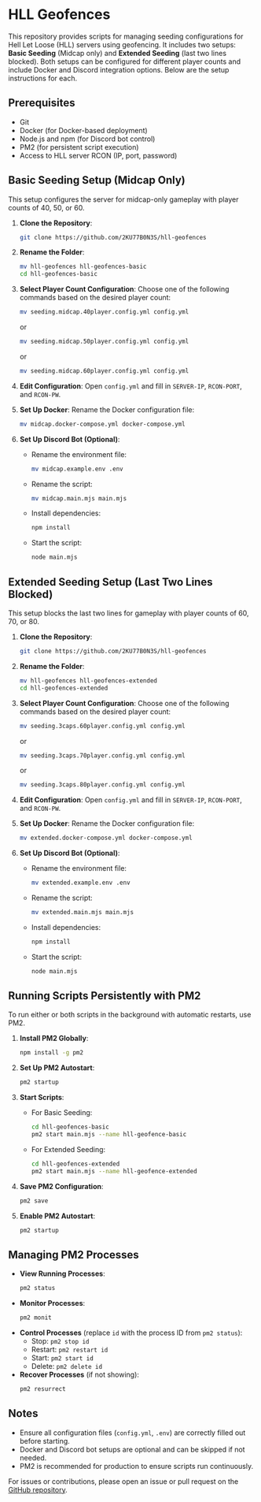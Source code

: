 # HLL Geofences

This repository provides scripts for managing seeding configurations for Hell Let Loose (HLL) servers using geofencing. It includes two setups: **Basic Seeding** (Midcap only) and **Extended Seeding** (last two lines blocked). Both setups can be configured for different player counts and include Docker and Discord integration options. Below are the setup instructions for each.

## Prerequisites

- Git
- Docker (for Docker-based deployment)
- Node.js and npm (for Discord bot control)
- PM2 (for persistent script execution)
- Access to HLL server RCON (IP, port, password)

## Basic Seeding Setup (Midcap Only)

This setup configures the server for midcap-only gameplay with player counts of 40, 50, or 60.

1. **Clone the Repository**:
   ```bash
   git clone https://github.com/2KU77B0N3S/hll-geofences
   ```

2. **Rename the Folder**:
   ```bash
   mv hll-geofences hll-geofences-basic
   cd hll-geofences-basic
   ```

3. **Select Player Count Configuration**:
   Choose one of the following commands based on the desired player count:
   ```bash
   mv seeding.midcap.40player.config.yml config.yml
   ```
   or
   ```bash
   mv seeding.midcap.50player.config.yml config.yml
   ```
   or
   ```bash
   mv seeding.midcap.60player.config.yml config.yml
   ```

4. **Edit Configuration**:
   Open `config.yml` and fill in `SERVER-IP`, `RCON-PORT`, and `RCON-PW`.

5. **Set Up Docker**:
   Rename the Docker configuration file:
   ```bash
   mv midcap.docker-compose.yml docker-compose.yml
   ```

6. **Set Up Discord Bot (Optional)**:
   - Rename the environment file:
     ```bash
     mv midcap.example.env .env
     ```
   - Rename the script:
     ```bash
     mv midcap.main.mjs main.mjs
     ```
   - Install dependencies:
     ```bash
     npm install
     ```
   - Start the script:
     ```bash
     node main.mjs
     ```

## Extended Seeding Setup (Last Two Lines Blocked)

This setup blocks the last two lines for gameplay with player counts of 60, 70, or 80.

1. **Clone the Repository**:
   ```bash
   git clone https://github.com/2KU77B0N3S/hll-geofences
   ```

2. **Rename the Folder**:
   ```bash
   mv hll-geofences hll-geofences-extended
   cd hll-geofences-extended
   ```

3. **Select Player Count Configuration**:
   Choose one of the following commands based on the desired player count:
   ```bash
   mv seeding.3caps.60player.config.yml config.yml
   ```
   or
   ```bash
   mv seeding.3caps.70player.config.yml config.yml
   ```
   or
   ```bash
   mv seeding.3caps.80player.config.yml config.yml
   ```

4. **Edit Configuration**:
   Open `config.yml` and fill in `SERVER-IP`, `RCON-PORT`, and `RCON-PW`.

5. **Set Up Docker**:
   Rename the Docker configuration file:
   ```bash
   mv extended.docker-compose.yml docker-compose.yml
   ```

6. **Set Up Discord Bot (Optional)**:
   - Rename the environment file:
     ```bash
     mv extended.example.env .env
     ```
   - Rename the script:
     ```bash
     mv extended.main.mjs main.mjs
     ```
   - Install dependencies:
     ```bash
     npm install
     ```
   - Start the script:
     ```bash
     node main.mjs
     ```

## Running Scripts Persistently with PM2

To run either or both scripts in the background with automatic restarts, use PM2.

1. **Install PM2 Globally**:
   ```bash
   npm install -g pm2
   ```

2. **Set Up PM2 Autostart**:
   ```bash
   pm2 startup
   ```

3. **Start Scripts**:
   - For Basic Seeding:
     ```bash
     cd hll-geofences-basic
     pm2 start main.mjs --name hll-geofence-basic
     ```
   - For Extended Seeding:
     ```bash
     cd hll-geofences-extended
     pm2 start main.mjs --name hll-geofence-extended
     ```

4. **Save PM2 Configuration**:
   ```bash
   pm2 save
   ```

5. **Enable PM2 Autostart**:
   ```bash
   pm2 startup
   ```

## Managing PM2 Processes

- **View Running Processes**:
  ```bash
  pm2 status
  ```
- **Monitor Processes**:
  ```bash
  pm2 monit
  ```
- **Control Processes** (replace `id` with the process ID from `pm2 status`):
  - Stop: `pm2 stop id`
  - Restart: `pm2 restart id`
  - Start: `pm2 start id`
  - Delete: `pm2 delete id`
- **Recover Processes** (if not showing):
  ```bash
  pm2 resurrect
  ```

## Notes

- Ensure all configuration files (`config.yml`, `.env`) are correctly filled out before starting.
- Docker and Discord bot setups are optional and can be skipped if not needed.
- PM2 is recommended for production to ensure scripts run continuously.

For issues or contributions, please open an issue or pull request on the [GitHub repository](https://github.com/2KU77B0N3S/hll-geofences).
